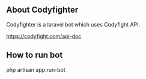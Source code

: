 ## About Codyfighter

Codyfighter is a laravel bot which uses Codyfight API.

https://codyfight.com/api-doc

## How to run bot

php artisan app:run-bot
